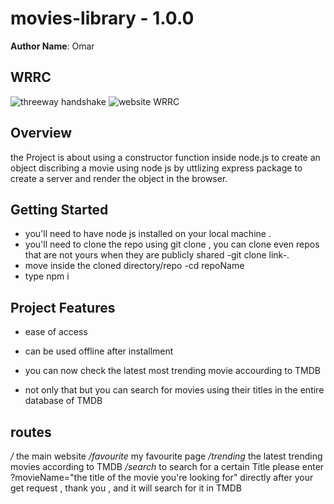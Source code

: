 # movies-library - 1.0.0

**Author Name**: Omar

## WRRC
![threeway handshake](https://upload.wikimedia.org/wikipedia/commons/f/f0/Three-way-handshake-example.gif)
![website WRRC](https://i.ibb.co/H29fsHR/Untitled.png)
## Overview
the Project is about using a constructor function inside node.js to create an object discribing a movie using node js by uttlizing express package to create a server and render the object in the browser.
## Getting Started
- you'll need to have node js installed on your local machine .
- you'll need to clone the repo using git clone , you can clone even repos that are not yours when they are publicly shared -git clone link-.
- move inside the cloned directory/repo -cd repoName
- type npm i

## Project Features

* ease of access
* can be used offline after installment

* you can now check the latest most trending movie accourding to TMDB
* not only that but you can search for movies using their titles in the entire database of TMDB
## routes
*/* the main website
*/favourite* my favourite page
*/trending* the latest trending movies according to TMDB
*/search* to search for a certain Title please enter ?movieName="the title of the movie you're looking for" directly after your get request , thank you  , and it will search for it in TMDB

